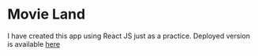 # Movie Land

I have created this app using React JS just as a practice. 
Deployed version is available [here](https://mda1458.github.io/movie-react-app/index.html)